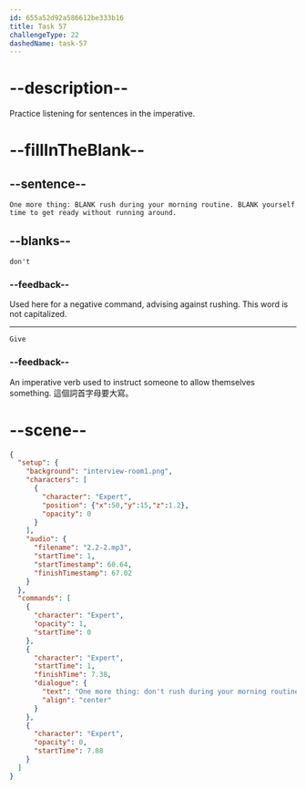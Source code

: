 ```yaml
---
id: 655a52d92a586612be333b16
title: Task 57
challengeType: 22
dashedName: task-57
---
```


<!-- (Audio) Expert: One more thing: don't rush during your morning routine. Give yourself time to get ready without running around. -->

# --description--

Practice listening for sentences in the imperative.

# --fillInTheBlank--

## --sentence--

`One more thing: BLANK rush during your morning routine. BLANK yourself time to get ready without running around.`

## --blanks--

`don't`

### --feedback--

Used here for a negative command, advising against rushing. This word is not capitalized.

---

`Give`

### --feedback--

An imperative verb used to instruct someone to allow themselves something. 這個詞首字母要大寫。

# --scene--

```json
{
  "setup": {
    "background": "interview-room1.png",
    "characters": [
      {
        "character": "Expert",
        "position": {"x":50,"y":15,"z":1.2},
        "opacity": 0
      }
    ],
    "audio": {
      "filename": "2.2-2.mp3",
      "startTime": 1,
      "startTimestamp": 60.64,
      "finishTimestamp": 67.02
    }
  },
  "commands": [
    {
      "character": "Expert",
      "opacity": 1,
      "startTime": 0
    },
    {
      "character": "Expert",
      "startTime": 1,
      "finishTime": 7.38,
      "dialogue": {
        "text": "One more thing: don't rush during your morning routine. Give yourself time to get ready without running around.",
        "align": "center"
      }
    },
    {
      "character": "Expert",
      "opacity": 0,
      "startTime": 7.88
    }
  ]
}
```
